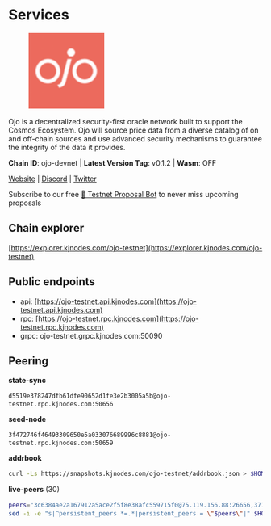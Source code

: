 # Services

<figure><img src="https://raw.githubusercontent.com/kj89/cosmos-images/main/logos/ojo.png" width="150" alt=""><figcaption></figcaption></figure>

Ojo is a decentralized security-first oracle network built  to support the Cosmos Ecosystem. Ojo will source price data  from a diverse catalog of on and off-chain sources and use  advanced security mechanisms to guarantee the integrity of the data it provides.

**Chain ID**: ojo-devnet | **Latest Version Tag**: v0.1.2 | **Wasm**: OFF

[Website](https://ojo.network) | [Discord](https://discord.gg/fd8Yrex8nC) | [Twitter](https://twitter.com/ojo_network)



Subscribe to our free [🤖 Testnet Proposal Bot](https://t.me/kjnodes_testnet_proposal_bot) to never miss upcoming proposals


## Chain explorer
[https://explorer.kjnodes.com/ojo-testnet](https://explorer.kjnodes.com/ojo-testnet)

## Public endpoints

* api: [https://ojo-testnet.api.kjnodes.com](https://ojo-testnet.api.kjnodes.com)
* rpc: [https://ojo-testnet.rpc.kjnodes.com](https://ojo-testnet.rpc.kjnodes.com)
* grpc: ojo-testnet.grpc.kjnodes.com:50090

## Peering

**state-sync**

```text
d5519e378247dfb61dfe90652d1fe3e2b3005a5b@ojo-testnet.rpc.kjnodes.com:50656
```

**seed-node**

```text
3f472746f46493309650e5a033076689996c8881@ojo-testnet.rpc.kjnodes.com:50659
```

**addrbook**
```bash
curl -Ls https://snapshots.kjnodes.com/ojo-testnet/addrbook.json > $HOME/.ojo/config/addrbook.json
```

**live-peers** (30)
```bash
peers="3c6384ae2a167912a5ace2f5f8e38afc559715f0@75.119.156.88:26656,371f313df7f79b34d65f026769a3e0c3e77127eb@45.137.67.238:26656,39e879a31a54215882647fb7299464036e322f50@65.109.65.163:21656,cf2de6fcee7dd1e7bbe3413e9c182481f49eede0@65.108.9.164:21656,f63f353c1e8b47b6fe1cbbda91b5a91673c155b3@89.163.132.156:36656,d5519e378247dfb61dfe90652d1fe3e2b3005a5b@65.109.68.190:50656,d2489830a5e91ec214edfc54756512e4f89f2609@65.109.92.79:12656,5c2a752c9b1952dbed075c56c600c3a79b58c395@95.214.52.139:27226,d6318facf0de085644dcf8ba57bcc1725b6ec515@89.58.59.75:36656,446bf9b0ef6ea1b50c682f4f3427f46b9a70d5b3@65.109.116.204:21656,34a4c8433adfc4bf0df7c085ce58ed48664fbdc1@85.10.193.246:31656,f12af93f4f59534a022192408c31fdd1d2f1bb0c@38.242.131.92:26656,ae3621c022cddc8c05d7640c14147d257746fb74@185.215.166.73:26656,d6b0791afd2d41c47bce8c152174b40c230988ba@138.201.225.104:47756,9fa6a54e5b9207ea53ddd123f7b417e864b5769d@65.108.49.114:26656,c735f993287716ca1c358e9fe104dc570cf2ef3c@176.37.119.156:26694,a654bbc2b27134da4eb1fcc08f07a2c9ea0deec7@51.79.77.103:12656,4e38368e64b1951439e7d6ac3387dae9dcfef120@94.130.16.254:60956,34d194b6dab0159471a2aa318949f6a4a238d1b8@77.51.200.79:50656,b133dde2713a216a017399920419fcb1e084cdb2@136.243.88.91:7330,11bb322f6396a1ca67717cf162385ed250503e28@154.12.253.123:36656,33d16e5cfd73bd8b600da03a0ac93f2a38691315@77.54.1.75:1202,cabd6a59d90f477a4dd04e87543d01f97b9b619e@185.9.144.138:46656,41d974f9a97209a401546a61ea2638a0f8071d79@178.18.252.10:26656,66b140833cba7cadd92d544088d735e219adbf01@65.108.226.183:21656,89265c81649253b409469432b5b38870aa0abe93@37.187.95.179:26656,fee808fc235e2f345caaaee1d65f818d710f6433@213.137.237.201:26656,7186f24ace7f4f2606f56f750c2684d387dc39ac@65.108.231.124:12656,dd100ed6f1046f8db6d1d7ad04ed6253f935e9b2@176.118.198.128:26656,408ee86160af26ee7204d220498e80638f7874f4@161.97.109.47:38656"
sed -i -e "s|^persistent_peers *=.*|persistent_peers = \"$peers\"|" $HOME/.ojo/config/config.toml
```
